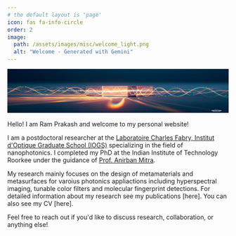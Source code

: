 ```yaml
---
# the default layout is 'page'
icon: fas fa-info-circle
order: 2
image:
  path: /assets/images/misc/welcome_light.png
  alt: "Welcome - Generated with Gemini"
---
```

<a href="/assets/images/misc/welcome_light.png" class="popup img-link preview-img shimmer"><img src="/assets/images/misc/welcome_light.png"  alt="Welcome - Generated with Gemini" width="1000" height="100"  loading="lazy"></a>


Hello! I am Ram Prakash and welcome to my personal website!

I am a postdoctoral researcher at the [Laboratoire Charles Fabry, Institut d'Optique Graduate School (IOGS)](https://www.lcf.institutoptique.fr/en/groups/nanophotonics) specializing in the field of nanophotonics. I completed my PhD at the Indian Institute of Technology Roorkee under the guidance of [Prof. Anirban Mitra](https://iitr.ac.in/Departments/Physics%20Department/People/Faculty/100515.html).

My research mainly focuses on the design of metamaterials and metasurfaces for varoius photonics appliactions including hyperspectral imaging, tunable color filters and molecular fingerprint detections. For detailed information about my research see my publications [here]. You can also see my CV [here].

Feel free to reach out if you'd like to discuss research, collaboration, or anything else!
